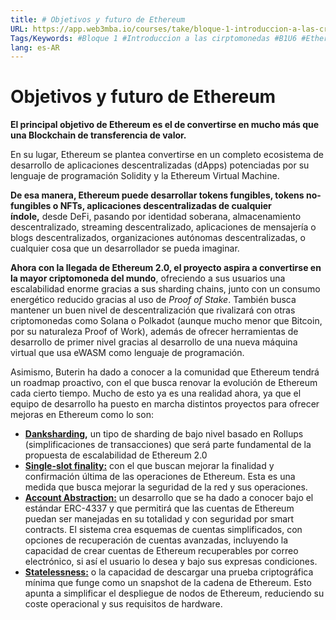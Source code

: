 ```yaml
---
title: # Objetivos y futuro de Ethereum
URL: https://app.web3mba.io/courses/take/bloque-1-introduccion-a-las-criptomonedas/texts/36052343-u6-3-objetivos-y-futuro-de-ethereum
Tags/Keywords: #Bloque 1 #Introduccion a las cirptomonedas #B1U6 #Ethereum #Objetivos de Ethereum #futuro de Ethereum
lang: es-AR
---
```

# Objetivos y futuro de Ethereum
**El principal objetivo de Ethereum es el de convertirse en mucho más que una Blockchain de transferencia de valor.**

En su lugar, Ethereum se plantea convertirse en un completo ecosistema de desarrollo de aplicaciones descentralizadas (dApps) potenciadas por su lenguaje de programación Solidity y la Ethereum Virtual Machine.

**De esa manera, Ethereum puede desarrollar tokens fungibles, tokens no-fungibles o NFTs, aplicaciones descentralizadas de cualquier índole,** desde DeFi, pasando por identidad soberana, almacenamiento descentralizado, streaming descentralizado, aplicaciones de mensajería o blogs descentralizados, organizaciones autónomas descentralizadas, o cualquier cosa que un desarrollador se pueda imaginar.

**Ahora con la llegada de Ethereum 2.0, el proyecto aspira a convertirse en la mayor criptomoneda del mundo**, ofreciendo a sus usuarios una escalabilidad enorme gracias a sus sharding chains, junto con un consumo energético reducido gracias al uso de _Proof of Stake_. También busca mantener un buen nivel de descentralización que rivalizará con otras criptomonedas como Solana o Polkadot (aunque mucho menor que Bitcoin, por su naturaleza Proof of Work), además de ofrecer herramientas de desarrollo de primer nivel gracias al desarrollo de una nueva máquina virtual que usa eWASM como lenguaje de programación.

Asimismo, Buterin ha dado a conocer a la comunidad que Ethereum tendrá un roadmap proactivo, con el que busca renovar la evolución de Ethereum cada cierto tiempo. Mucho de esto ya es una realidad ahora, ya que el equipo de desarrollo ha puesto en marcha distintos proyectos para ofrecer mejoras en Ethereum como lo son:

- [**Danksharding**](https://ethereum.org/en/roadmap/danksharding/)**,** un tipo de sharding de bajo nivel basado en Rollups (simplificaciones de transacciones) que será parte fundamental de la propuesta de escalabilidad de Ethereum 2.0
- [**Single-slot finality:**](https://ethereum.org/en/roadmap/single-slot-finality/) con el que buscan mejorar la finalidad y confirmación última de las operaciones de Ethereum. Esta es una medida que busca mejorar la seguridad de la red y sus operaciones.
- [**Account Abstraction:**](https://ethereum.org/en/roadmap/account-abstraction/) un desarrollo que se ha dado a conocer bajo el estándar ERC-4337 y que permitirá que las cuentas de Ethereum puedan ser manejadas en su totalidad y con seguridad por smart contracts. El sistema crea esquemas de cuentas simplificados, con opciones de recuperación de cuentas avanzadas, incluyendo la capacidad de crear cuentas de Ethereum recuperables por correo electrónico, si así el usuario lo desea y bajo sus expresas condiciones.
- [**Statelessness:**](https://ethereum.org/en/roadmap/statelessness/) o la capacidad de descargar una prueba criptográfica mínima que funge como un snapshot de la cadena de Ethereum. Esto apunta a simplificar el despliegue de nodos de Ethereum, reduciendo su coste operacional y sus requisitos de hardware.